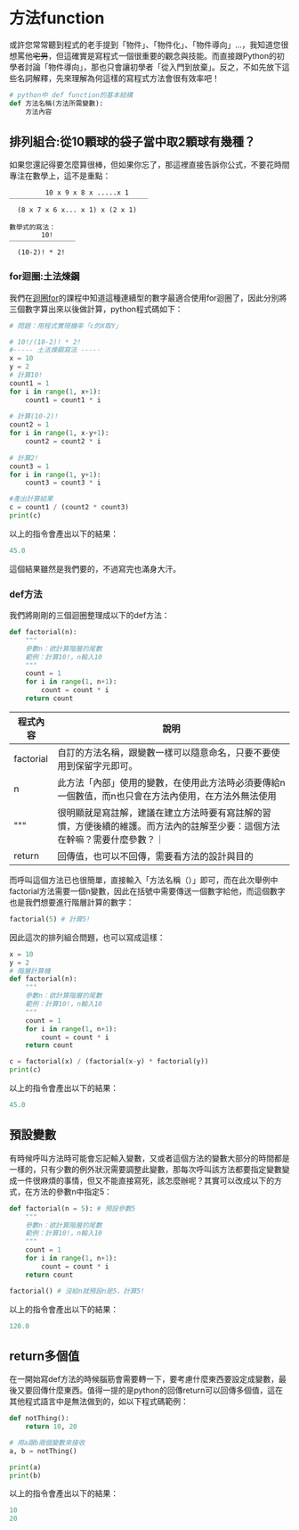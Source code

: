 # 方法function


或許您常常聽到程式的老手提到「物件」、「物件化」、「物件導向」...，我知道您很想罵他~~宅男~~，但這確實是寫程式一個很重要的觀念與技能。而直接跟Python的初學者討論「物件導向」，那也只會讓初學者「從入門到放棄」。反之，不如先放下這些名詞解釋，先來理解為何這樣的寫程式方法會很有效率吧！
```python
# python中 def function的基本結構
def 方法名稱(方法所需變數):
    方法內容
```
## 排列組合:從10顆球的袋子當中取2顆球有幾種？
如果您還記得要怎麼算很棒，但如果你忘了，那這裡直接告訴你公式，不要花時間專注在數學上，這不是重點：
```
         10 x 9 x 8 x .....x 1
￣￣￣￣￣￣￣￣￣￣￣￣￣￣￣￣￣￣￣￣￣
  (8 x 7 x 6 x... x 1) x (2 x 1)

數學式的寫法：
        10!
￣￣￣￣￣￣￣￣￣￣
  (10-2)! * 2!
```
### for迴圈:土法煉鋼
我們在[迴圈for](/classification/python_foundation/37)的課程中知道這種連續型的數字最適合使用for迴圈了，因此分別將三個數字算出來以後做計算，python程式碼如下：　
```python
# 問題：用程式實現機率「c的X取Y」

# 10!/(10-2)! * 2!
#----- 土法煉鋼寫法 -----
x = 10
y = 2
# 計算10!
count1 = 1
for i in range(1, x+1):
    count1 = count1 * i
    
# 計算(10-2)!
count2 = 1
for i in range(1, x-y+1):
    count2 = count2 * i
    
# 計算2!
count3 = 1
for i in range(1, y+1):
    count3 = count3 * i

#產出計算結果
c = count1 / (count2 * count3)
print(c)
```
以上的指令會產出以下的結果：
```python
45.0
```
這個結果雖然是我們要的，不過寫完也滿身大汗。

### def方法
我們將剛剛的三個迴圈整理成以下的def方法：
```python
def factorial(n):
    """
    參數n：欲計算階層的尾數
    範例：計算10!，n輸入10
    """
    count = 1
    for i in range(1, n+1):
        count = count * i
    return count
```


| 程式內容 | 說明 |
| -------- | -------- |
| factorial | 自訂的方法名稱，跟變數一樣可以隨意命名，只要不要使用到保留字元即可。|
| n | 此方法「內部」使用的變數，在使用此方法時必須要傳給n一個數值，而n也只會在方法內使用，在方法外無法使用|
| """ | 很明顯就是寫註解，建議在建立方法時要有寫註解的習慣，方便後續的維護。而方法內的註解至少要：這個方法在幹嘛？需要什麼參數？｜
| return | 回傳值，也可以不回傳，需要看方法的設計與目的 |

而呼叫這個方法已也很簡單，直接輸入「方法名稱（）」即可，而在此次舉例中factorial方法需要一個n變數，因此在括號中需要傳送一個數字給他，而這個數字也是我們想要進行階層計算的數字：
```python
factorial(5) # 計算5!
```

因此這次的排列組合問題，也可以寫成這樣：
```python
x = 10
y = 2
# 階層計算機
def factorial(n):
    """
    參數n：欲計算階層的尾數
    範例：計算10!，n輸入10
    """
    count = 1
    for i in range(1, n+1):
        count = count * i
    return count

c = factorial(x) / (factorial(x-y) * factorial(y))
print(c)
```
以上的指令會產出以下的結果：
```python
45.0
```

## 預設變數
有時候呼叫方法時可能會忘記輸入變數，又或者這個方法的變數大部分的時間都是一樣的，只有少數的例外狀況需要調整此變數，那每次呼叫該方法都要指定變數變成一件很麻煩的事情，但又不能直接寫死，該怎麼辦呢？其實可以改成以下的方式，在方法的參數n中指定5：
```python
def factorial(n = 5): # 預設參數5
    """
    參數n：欲計算階層的尾數
    範例：計算10!，n輸入10
    """
    count = 1
    for i in range(1, n+1):
        count = count * i
    return count

factorial() # 沒給n就預設n是5，計算5!
```
以上的指令會產出以下的結果：
```python
120.0
```

## return多個值
在一開始寫def方法的時候腦筋會需要轉一下，要考慮什麼東西要設定成變數，最後又要回傳什麼東西。值得一提的是python的回傳return可以回傳多個值，這在其他程式語言中是無法做到的，如以下程式碼範例：
```python
def notThing():
    return 10, 20

# 用a跟b兩個變數來接收
a, b = notThing()

print(a)
print(b)
```
以上的指令會產出以下的結果：
```python
10
20
```
